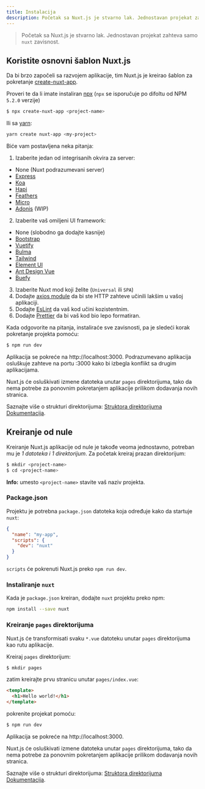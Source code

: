 ```yaml
---
title: Instalacija
description: Početak sa Nuxt.js je stvarno lak. Jednostavan projekat zahteva samo `nuxt` zavisnost.
---
```


> Početak sa Nuxt.js je stvarno lak. Jednostavan projekat zahteva samo `nuxt` zavisnost.

## Koristite osnovni šablon Nuxt.js

Da bi brzo započeli sa razvojem aplikacije, tim Nuxt.js je kreirao šablon za pokretanje [create-nuxt-app](https://github.com/nuxt/create-nuxt-app).

Proveri te da li imate instaliran [npx](https://www.npmjs.com/package/npx) (`npx` se isporučuje po difoltu od NPM `5.2.0` verzije)

```bash
$ npx create-nuxt-app <project-name>
```

Ili sa [yarn](https://yarnpkg.com/en/):

```bash
yarn create nuxt-app <my-project>
```

Biće vam postavljena neka pitanja:

1. Izaberite jedan od integrisanih okvira za server:
  - None (Nuxt podrazumevani server)
  - [Express](https://github.com/expressjs/express)
  - [Koa](https://github.com/koajs/koa)
  - [Hapi](https://github.com/hapijs/hapi)
  - [Feathers](https://github.com/feathersjs/feathers)
  - [Micro](https://github.com/zeit/micro)
  - [Adonis](https://github.com/adonisjs/adonis-framework) (WIP)
2. Izaberite vaš omiljeni UI framework:
  - None (slobodno ga dodajte kasnije)
  - [Bootstrap](https://github.com/bootstrap-vue/bootstrap-vue)
  - [Vuetify](https://github.com/vuetifyjs/vuetify)
  - [Bulma](https://github.com/jgthms/bulma)
  - [Tailwind](https://github.com/tailwindcss/tailwindcss)
  - [Element UI](https://github.com/ElemeFE/element)
  - [Ant Design Vue](https://github.com/vueComponent/ant-design-vue)
  - [Buefy](https://buefy.github.io)
3. Izaberite Nuxt mod koji želite (`Universal` ili `SPA`)
4. Dodajte [axios module](https://github.com/nuxt-community/axios-module) da bi ste HTTP zahteve učinili lakšim u vašoj aplikaciji.
5. Dodajte [EsLint](https://eslint.org/) da vaš kod učini kozistentnim.
5. Dodajte [Prettier](https://prettier.io/) da bi vaš kod bio lepo formatiran.

Kada odgovorite na pitanja, instaliraće sve zavisnosti, pa je sledeći korak pokretanje projekta pomoću:

```bash
$ npm run dev
```

Aplikacija se pokreće na http://localhost:3000. Podrazumevano aplikacija osluškuje zahteve na portu :3000 kako bi izbegla konflikt sa drugim aplikacijama.

<div class="Alert">

Nuxt.js će osluškivati izmene datoteka unutar <code>pages</code> direktorijuma, tako da nema potrebe za ponovnim pokretanjem aplikacije prilikom dodavanja novih stranica.

</div>

Saznajte više o strukturi direktorijuma: [Struktora direktorijuma Dokumentacija](/guide/directory-structure).

## Kreiranje od nule

Kreiranje Nuxt.js aplikacije od nule je takođe veoma jednostavno, potreban mu je *1 datoteka i 1 direktorijum*. Za početak kreiraj prazan direktorijum:

```bash
$ mkdir <project-name>
$ cd <project-name>
```

<div class="Alert Alert--nuxt-green">

<b>Info:</b> umesto <code>&lt;project-name&gt;</nom-du-projet></code> stavite vaš naziv projekta.

</div>

### Package.json

Projektu je potrebna `package.json` datoteka koja određuje kako da startuje `nuxt`:

```json
{
  "name": "my-app",
  "scripts": {
    "dev": "nuxt"
  }
}
```

`scripts` će pokrenuti Nuxt.js preko `npm run dev`.

### Instaliranje `nuxt`

Kada je `package.json` kreiran, dodajte `nuxt` projektu preko npm:

```bash
npm install --save nuxt
```

### Kreiranje `pages` direktorijuma

Nuxt.js će transformisati svaku `*.vue` datoteku unutar `pages` direktorijuma kao rutu aplikacije.

Kreiraj `pages` direktorijum:

```bash
$ mkdir pages
```

zatim kreirajte prvu stranicu unutar `pages/index.vue`:

```html
<template>
  <h1>Hello world!</h1>
</template>
```

pokrenite projekat pomoću:

```bash
$ npm run dev
```

Aplikacija se pokreće na http://localhost:3000.

<div class="Alert">

Nuxt.js će osluškivati izmene datoteka unutar <code>pages</code> direktorijuma, tako da nema potrebe za ponovnim pokretanjem aplikacije prilikom dodavanja novih stranica.

</div>

Saznajte više o strukturi direktorijuma: [Struktora direktorijuma Dokumentacija](/guide/directory-structure).
